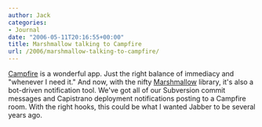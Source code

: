 ```yaml
---
author: Jack
categories:
- Journal
date: "2006-05-11T20:16:55+00:00"
title: Marshmallow talking to Campfire
url: /2006/marshmallow-talking-to-campfire/
---
```


[Campfire][1] is a wonderful app. Just the right balance of immediacy and "whenever I need it." And now, with the nifty [Marshmallow][2] library, it's also a bot-driven notification tool. We've got all of our Subversion commit messages and Capistrano deployment notifications posting to a Campfire room. With the right hooks, this could be what I wanted Jabber to be several years ago.

 [1]: http://www.campfirenow.com/
 [2]: http://web.archive.org/web/20130429151101/http://habtm.com/articles/2006/04/14/meet-marshmallow-the-campfire-bot